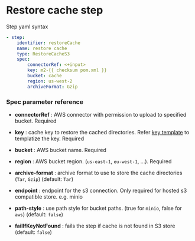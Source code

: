 # Restore cache step

Step yaml syntax
```yaml
- step:
    identifier: restoreCache
    name: restore cache
    type: RestoreCacheS3
    spec:
        connectorRef: <+input>
        key: m2-{{ checksum pom.xml }}
        bucket: cache
        region: us-west-2
        archiveFormat: Gzip
```

### Spec parameter reference

- **connectorRef** : AWS connector with permission to upload to specified bucket. Required

- **key** : cache key to restore the cached directories. Refer [key template](/caching/key-template/) to templatize the key. Required

- **bucket** : AWS bucket name. Required

- **region** : AWS bucket region. (`us-east-1`, `eu-west-1`, ...). Required

- **archive-format** : archive format to use to store the cache directories (`Tar`, `Gzip`) (default: `Tar`)

- **endpoint** : endpoint for the s3 connection. Only required for hosted s3 compatible store. e.g. minio

- **path-style** : use path style for bucket paths. (true for `minio`, false for `aws`) (default: `false`)

- **failIfKeyNotFound** : fails the step if cache is not found in S3 store (default: `false`)